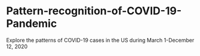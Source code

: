 # Pattern-recognition-of-COVID-19-Pandemic
Explore the patterns of COVID-19 cases in the US during March 1-December 12, 2020
